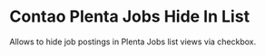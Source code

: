 # Contao Plenta Jobs Hide In List

Allows to hide job postings in Plenta Jobs list views via checkbox.
